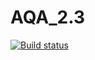 # AQA_2.3
[![Build status](https://ci.appveyor.com/api/projects/status/b8i6e0kfr5a67mg0?svg=true)](https://ci.appveyor.com/project/Alexabelyatskaya/aqa-2-3)
